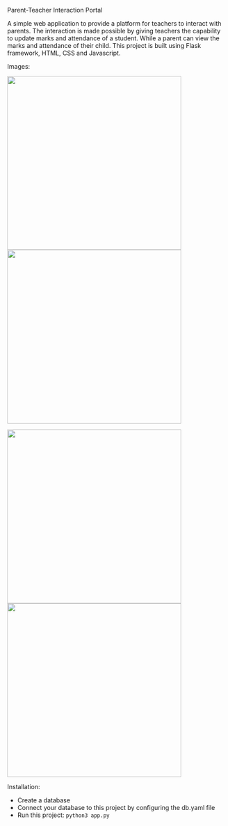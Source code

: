 Parent-Teacher Interaction Portal

A simple web application to provide a platform for teachers to interact with parents. The interaction is made possible by giving teachers the capability to update marks and attendance of a student. While a parent can view the marks and attendance of their child. This project is built using Flask framework, HTML, CSS and Javascript. 

Images:

<img src="https://github.com/nishant-boro/parent-teacher-interaction-portal/dashboard_teacher.png" width="400"> <img src="https://github.com/nishant-boro/parent-teacher-interaction-portal/student_dashboard.png" width="400">

<img src="https://github.com/nishant-boro/parent-teacher-interaction-portal/registration.png" width="400"> <img src="https://github.com/nishant-boro/parent-teacher-interaction-portal/register_parent.png" width="400">

Installation:

- Create a database
- Connect your database to this project by configuring the db.yaml file
- Run this project: ``` python3 app.py ```
